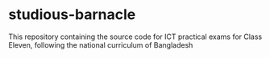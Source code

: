 # studious-barnacle
This repository containing the source code for ICT practical exams for Class Eleven, following the national curriculum of Bangladesh
